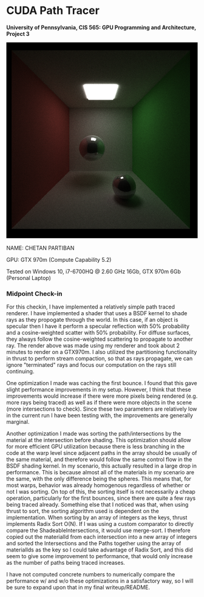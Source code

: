 CUDA Path Tracer
================

**University of Pennsylvania, CIS 565: GPU Programming and Architecture, Project 3**

![part1_image](img/part1.PNG)

NAME: CHETAN PARTIBAN 

GPU: GTX 970m (Compute Capability 5.2) 

Tested on Windows 10, i7-6700HQ @ 2.60 GHz 16Gb, GTX 970m 6Gb (Personal Laptop) 

### Midpoint Check-in

For this checkin, I have implemented a relatively simple path traced renderer. I have implemented a shader that uses a BSDF kernel to shade rays as they propogate through the world. In this case, if an object is specular then I have it perform a specular reflection with 50% probability and a cosine-weighted scatter with 50% probability. For diffuse surfaces, they always follow the cosine-weighted scattering to propagate to another ray. The render above was made using my renderer and took about 2 minutes to render on a GTX970m. I also utilized the partitioning functionality in thrust to perform stream compaction, so that as rays propagate, we can ignore "terminated" rays and focus our computation on the rays still continuing. 

One optimization I made was caching the first bounce. I found that this gave slight performance improvements in my setup. However, I think that these improvements would increase if there were more pixels being rendered (e.g. more rays being traced) as well as if there were more objects in the scene (more intersections to check). Since these two parameters are relatively low in the current run I have been testing with, the improvements are generally marginal.

Another optimization I made was sorting the path/intersections by the material at the intersection before shading. This optimization should allow for more efficient GPU utilization because there is less branching in the code at the warp level since adjacent paths in the array should be usually of the same material, and therefore would follow the same control flow in the BSDF shading kernel. In my scenario, this actually resulted in a large drop in performance. This is because almost all of the materials in my scenario are the same, with the only difference being the spheres. This means that, for most warps, behavior was already homogenous regardless of whether or not I was sorting. On top of this, the sorting itself is not necessarily a cheap operation, particularly for the first bounces, since there are quite a few rays being traced already. Something else that I noticed was that, when using thrust to sort, the sorting algorithm used is dependent on the implementation. When sorting by an array of integers as the keys, thrust implements Radix Sort O(N). If I was using a custom comparator to directly compare the ShadeableIntersections, it would use merge-sort. I therefore copied out the materialId from each intersection into a new array of integers and sorted the Intersections and the Paths together using the array of materialIds as the key so I could take advantage of Radix Sort, and this did seem to give some improvement to performance, that would only increase as the number of paths being traced increases. 

I have not computed concrete numbers to numerically compare the performance w/ and w/o these optimizations in a satisfactory way, so I will be sure to expand upon that in my final writeup/README. 

